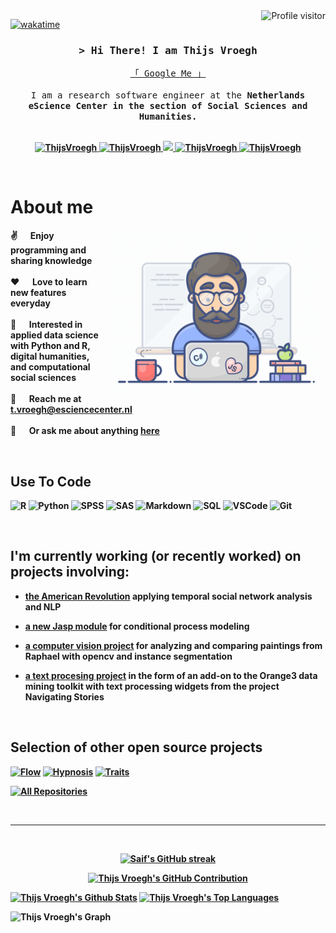 <!--
<h2 align="center">
  Welcome!
  <img src="https://media.giphy.com/media/hvRJCLFzcasrR4ia7z/giphy.gif" width="28">
</h2>
-->

<!--
<p align="center">
  <a href="https://github.com/ThijsVroegh"><img src="https://readme-typing-svg.herokuapp.com/?lines=Self%20Taught%20Programmer;Front%20End%20Developer;1.5%2B%20years%20of%20coding%20experience;Always%20learning%20new%20things&center=true&width=380&height=45"></a>
</p>

 -->

<a href="https://komarev.com/ghpvc/?username=ThijsVroegh">
  <img align="right" src="https://komarev.com/ghpvc/?username=ThijsVroegh&label=Visitors&color=0e75b6&style=flat" alt="Profile visitor" />
</a>


[![wakatime](https://wakatime.com/badge/user/eebb3dd8-d9b2-40de-9b88-6fd6cac99dbc.svg)](https://wakatime.com/@eebb3dd8-d9b2-40de-9b88-6fd6cac99dbc)

<!-- Intro  -->
<h3 align="center">
        <samp>&gt; Hi There! I am Thijs Vroegh</a></b>
        </samp>
</h3>


<p align="center"> 
  <samp>
    <a href="https://www.google.com/search?q=Thijs+Vroegh">「 Google Me 」</a>
    <br>
    <br>
    I am a research software engineer at the <b>Netherlands eScience Center<b> in the section of Social Sciences and Humanities.
    <br>
    <br>
  </samp>
</p>

<p align="center">
 <a href="https://tvroegh.netlify.app/" target="blank">
  <img src="https://img.shields.io/badge/Website-DC143C?style=for-the-badge&logo=medium&logoColor=white" alt="ThijsVroegh" />
 </a>
 <a href="https://linkedin.com/in/thijsvroegh" target="_blank">
  <img src="https://img.shields.io/badge/LinkedIn-0077B5?style=for-the-badge&logo=linkedin&logoColor=white" alt="ThijsVroegh"/>
 </a>
  <a href="https://twitter.com/thijs_vroegh" target="_blank">
  <img src="https://img.shields.io/badge/Twitter-1DA1F2?style=for-the-badge&logo=twitter&logoColor=white" />
 </a>
 <a href="https://www.researchgate.net/profile/Thijs-Vroegh-2" target="_blank">
  <img src="https://img.shields.io/badge/Researchgate-fe4164?style=for-the-badge&logo=researchgate&logoColor=white" alt="ThijsVroegh" />
 </a> 
 <a href="https://www.esciencecenter.nl/team/thijs-vroegh/" target="_blank">
  <img src="https://img.shields.io/badge/eScience Center-20BEFF?&style=for-the-badge&logo=escience&logoColor=white" alt="ThijsVroegh"  />
  </a> 
</p>
<br />

<!-- About Section -->
 # About me
 
<p>
 <img align="right" width="350" src="assets/programmer.gif" alt="assets/programmer.gif" />
  
 ✌️ &emsp; Enjoy programming and sharing knowledge <br/><br/>
 ❤️ &emsp; Love to learn new features everyday<br/><br/> 
 👀 &emsp; Interested in applied data science with Python and R, digital humanities, and computational social sciences <br/><br/> 
 📧 &emsp; Reach me at t.vroegh@esciencecenter.nl<br/><br/>
 💬 &emsp; Or ask me about anything [here](https://github.com/ThijsVroegh/ThijsVroegh/issues)

</p>

<br/>

## Use To Code

<!--![Javascript](https://img.shields.io/badge/Javascript-F0DB4F?style=for-the-badge&labelColor=black&logo=javascript&logoColor=F0DB4F)
![Typescript](https://img.shields.io/badge/Typescript-007acc?style=for-the-badge&labelColor=black&logo=typescript&logoColor=007acc)
![React](https://img.shields.io/badge/-React-61DBFB?style=for-the-badge&labelColor=black&logo=react&logoColor=61DBFB)
![React Native](https://img.shields.io/badge/React_Native-20232A?style=for-the-badge&logo=react&logoColor=61DAFB)
![Next.js](https://img.shields.io/badge/next.js-000000?style=for-the-badge&logo=nextdotjs&logoColor=white)
![Nodejs](https://img.shields.io/badge/Nodejs-3C873A?style=for-the-badge&labelColor=black&logo=node.js&logoColor=3C873A)
![Express.js](https://img.shields.io/badge/Express.js-000000?style=for-the-badge&logo=express&logoColor=white)
![MongoDB](https://img.shields.io/badge/MongoDB-4EA94B?style=for-the-badge&logo=mongodb&logoColor=white)
![HTML](https://img.shields.io/badge/HTML5-E34F26?style=for-the-badge&logo=html5&logoColor=white)
![CSS3](https://img.shields.io/badge/CSS3-1572B6?style=for-the-badge&logo=css3&logoColor=white)
![SASS Badge](https://img.shields.io/badge/Sass-CC6699?style=for-the-badge&logo=sass&logoColor=white)
-->
![R](https://img.shields.io/badge/R-0170FE?style=for-the-badge&logo=R&logoColor=white)
![Python](https://img.shields.io/badge/Python-092749?style=for-the-badge&logo=Python&logoColor=06B6D4&labelColor=000000)
![SPSS](https://img.shields.io/badge/SPSS-563D7C?style=for-the-badge&logo=bootstrap&logoColor=white)
![SAS](https://img.shields.io/badge/sas-2E7EEA?style=for-the-badge&logo=strapi&logoColor=white)
![Markdown](https://img.shields.io/badge/Markdown-000000?style=for-the-badge&logo=markdown&logoColor=white)
![SQL](https://img.shields.io/badge/sql-593D88?style=for-the-badge&logo=redux&logoColor=white)
![VSCode](https://img.shields.io/badge/Visual_Studio-0078d7?style=for-the-badge&logo=visual%20studio&logoColor=white)
![Git](https://img.shields.io/badge/Git-F05032?style=for-the-badge&logo=git&logoColor=white)

<br/>

## I'm currently working (or recently worked) on projects involving:

* [the American Revolution](https://github.com/h-gear/revolution/tree/main) applying temporal social network analysis and NLP 
* [a new Jasp module](https://github.com/jasp-stats/jaspProcess) for conditional process modeling 
* [a computer vision project](https://github.com/DecodingRafael/SIFT) for analyzing and comparing paintings from Raphael with opencv and instance segmentation
* [a text procesing project](https://github.com/orgs/navigating-stories/repositories) in the form of an add-on to the Orange3 data mining toolkit with text processing widgets from the project Navigating Stories
  
  <br/>

## Selection of other open source projects
[![Flow](https://github-readme-stats.vercel.app/api/pin/?username=ThijsVroegh&repo=FlowExperience&border_color=7F3FBF&bg_color=0D1117&title_color=C9D1D9&text_color=8B949E&icon_color=7F3FBF)](https://github.com/ThijsVroegh/FlowExperience)
[![Hypnosis](https://github-readme-stats.vercel.app/api/pin/?username=ThijsVroegh&repo=Hypnosis&border_color=7F3FBF&bg_color=0D1117&title_color=C9D1D9&text_color=8B949E&icon_color=7F3FBF)](https://github.com/ThijsVroegh/Hypnosis)
[![Traits](https://github-readme-stats.vercel.app/api/pin/?username=ThijsVroegh&repo=Network_analysis_of_traits&border_color=7F3FBF&bg_color=0D1117&title_color=C9D1D9&text_color=8B949E&icon_color=7F3FBF)](https://github.com/ThijsVroegh/Network_analysis_of_traits)

<p align="left">
  <a href="https://github.com/ThijsVroegh?tab=repositories" target="_blank"><img alt="All Repositories" title="All Repositories" src="https://img.shields.io/badge/-All%20Repos-2962FF?style=for-the-badge&logo=koding&logoColor=white"/></a>
</p>

<br/>
<hr/>
<br/>

<p align="center">
  <a href="https://github.com/ThijsVroegh">
    <img src="https://github-readme-streak-stats.herokuapp.com/?user=ThijsVroegh&theme=radical&border=7F3FBF&background=0D1117" alt="Saif's GitHub streak"/>
  </a>
</p>

<p align="center">
  <a href="https://github.com/ThijsVroegh">
    <img src="https://github-profile-summary-cards.vercel.app/api/cards/profile-details?username=ThijsVroegh&theme=radical" alt="Thijs Vroegh's GitHub Contribution"/>
  </a>
</p>

<a> 
    <a href="https://github.com/ThijsVroegh"><img alt="Thijs Vroegh's Github Stats" src="https://denvercoder1-github-readme-stats.vercel.app/api?username=ThijsVroegh&show_icons=true&count_private=true&theme=react&border_color=7F3FBF&bg_color=0D1117&title_color=F85D7F&icon_color=F8D866" height="192px" width="49.5%"/></a>
  <a href="https://github.com/ThijsVroegh"><img alt="Thijs Vroegh's Top Languages" src="https://denvercoder1-github-readme-stats.vercel.app/api/top-langs/?username=ThijsVroegh&langs_count=8&layout=compact&theme=react&border_color=7F3FBF&bg_color=0D1117&title_color=F85D7F&icon_color=F8D866" height="192px" width="49.5%"/></a>
  <br/>
</a>


![Thijs Vroegh's Graph](https://github-readme-activity-graph.vercel.app/graph?username=ThijsVroegh&custom_title=Thijs%20Vroegh's%20GitHub%20Activity%20Graph&bg_color=0D1117&color=7F3FBF&line=7F3FBF&point=7F3FBF&area_color=FFFFFF&title_color=FFFFFF&area=true)

<!---
ThijsVroegh/ThijsVroegh is a ✨ special ✨ repository because its `README.md` (this file) appears on your GitHub profile.
You can click the Preview link to take a look at your changes.
--->
